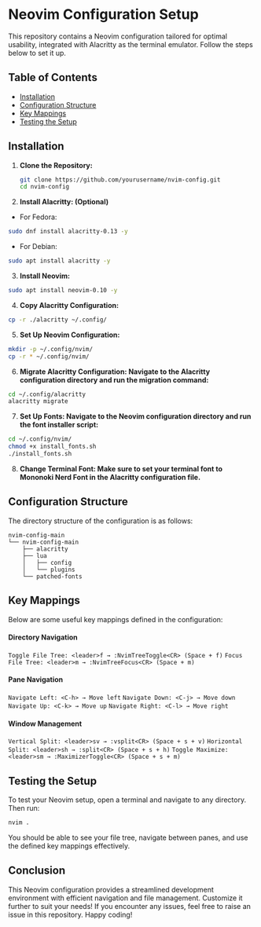 # Neovim Configuration Setup

This repository contains a Neovim configuration tailored for optimal usability, integrated with Alacritty as the terminal emulator. Follow the steps below to set it up.

## Table of Contents
- [Installation](#installation)
- [Configuration Structure](#configuration-structure)
- [Key Mappings](#key-mappings)
- [Testing the Setup](#testing-the-setup)

## Installation

1. **Clone the Repository:**
   ```bash
   git clone https://github.com/yourusername/nvim-config.git
   cd nvim-config
   ```

2. **Install Alacritty: (Optional)**
  - For Fedora:
  ```bash
  sudo dnf install alacritty-0.13 -y
  ```
  
  - For Debian:
  ```bash
  sudo apt install alacritty -y
  ```

3. **Install Neovim:**
  ```bash
  sudo apt install neovim-0.10 -y
  ```

4. **Copy Alacritty Configuration:**
  ```bash
  cp -r ./alacritty ~/.config/
  ```

5. **Set Up Neovim Configuration:**
  ```bash
  mkdir -p ~/.config/nvim/
  cp -r * ~/.config/nvim/
  ```

6. **Migrate Alacritty Configuration: Navigate to the Alacritty configuration directory and run the migration command:**
  ```bash
  cd ~/.config/alacritty
  alacritty migrate
  ```

7. **Set Up Fonts: Navigate to the Neovim configuration directory and run the font installer script:**
  ```bash
  cd ~/.config/nvim/
  chmod +x install_fonts.sh
  ./install_fonts.sh
  ```

8. **Change Terminal Font: Make sure to set your terminal font to Mononoki Nerd Font in the Alacritty configuration file.**

## Configuration Structure
The directory structure of the configuration is as follows:

  ```
  nvim-config-main
  └── nvim-config-main
      ├── alacritty
      ├── lua
      │   ├── config
      │   └── plugins
      └── patched-fonts
  ```

## Key Mappings
Below are some useful key mappings defined in the configuration:

#### **Directory Navigation**
`Toggle File Tree: <leader>f → :NvimTreeToggle<CR> (Space + f)`
`Focus File Tree: <leader>m → :NvimTreeFocus<CR> (Space + m)`

#### **Pane Navigation**
`Navigate Left: <C-h> → Move left`
`Navigate Down: <C-j> → Move down`
`Navigate Up: <C-k> → Move up`
`Navigate Right: <C-l> → Move right`

#### **Window Management**
`Vertical Split: <leader>sv → :vsplit<CR> (Space + s + v)`
`Horizontal Split: <leader>sh → :split<CR> (Space + s + h)`
`Toggle Maximize: <leader>sm → :MaximizerToggle<CR> (Space + s + m)`

## Testing the Setup
To test your Neovim setup, open a terminal and navigate to any directory. Then run:

```bash
nvim .
```

You should be able to see your file tree, navigate between panes, and use the defined key mappings effectively.

## Conclusion

This Neovim configuration provides a streamlined development environment with efficient navigation and file management. Customize it further to suit your needs! If you encounter any issues, feel free to raise an issue in this repository. Happy coding!
